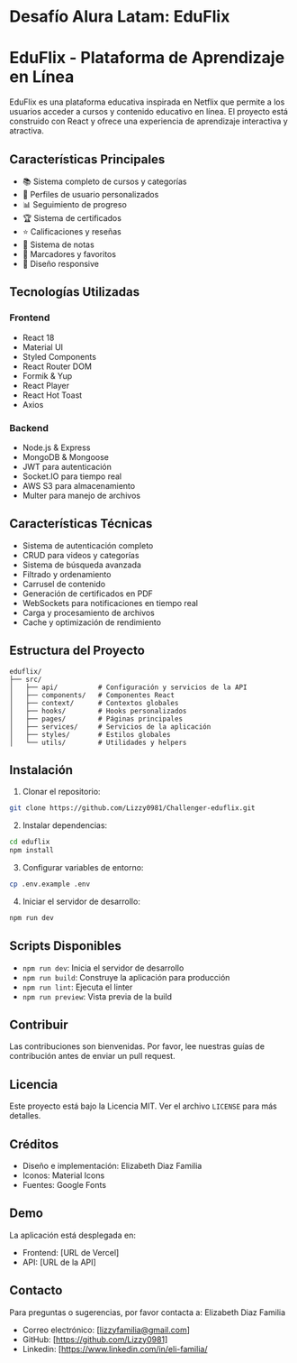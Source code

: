 # Desafío Alura Latam: EduFlix

# EduFlix - Plataforma de Aprendizaje en Línea

EduFlix es una plataforma educativa inspirada en Netflix que permite a los usuarios acceder a cursos y contenido educativo en línea. El proyecto está construido con React y ofrece una experiencia de aprendizaje interactiva y atractiva.

## Características Principales

- 📚 Sistema completo de cursos y categorías
- 👤 Perfiles de usuario personalizados
- 📊 Seguimiento de progreso
- 🏆 Sistema de certificados
- ⭐ Calificaciones y reseñas
- 📝 Sistema de notas
- 🔖 Marcadores y favoritos
- 📱 Diseño responsive

## Tecnologías Utilizadas

### Frontend
- React 18
- Material UI
- Styled Components
- React Router DOM
- Formik & Yup
- React Player
- React Hot Toast
- Axios

### Backend
- Node.js & Express
- MongoDB & Mongoose
- JWT para autenticación
- Socket.IO para tiempo real
- AWS S3 para almacenamiento
- Multer para manejo de archivos

## Características Técnicas

- Sistema de autenticación completo
- CRUD para videos y categorías
- Sistema de búsqueda avanzada
- Filtrado y ordenamiento
- Carrusel de contenido
- Generación de certificados en PDF
- WebSockets para notificaciones en tiempo real
- Carga y procesamiento de archivos
- Cache y optimización de rendimiento

## Estructura del Proyecto

```
eduflix/
├── src/
│   ├── api/          # Configuración y servicios de la API
│   ├── components/   # Componentes React
│   ├── context/      # Contextos globales
│   ├── hooks/        # Hooks personalizados
│   ├── pages/        # Páginas principales
│   ├── services/     # Servicios de la aplicación
│   ├── styles/       # Estilos globales
│   └── utils/        # Utilidades y helpers
```

## Instalación

1. Clonar el repositorio:
```bash
git clone https://github.com/Lizzy0981/Challenger-eduflix.git
```

2. Instalar dependencias:
```bash
cd eduflix
npm install
```

3. Configurar variables de entorno:
```bash
cp .env.example .env
```

4. Iniciar el servidor de desarrollo:
```bash
npm run dev
```

## Scripts Disponibles

- `npm run dev`: Inicia el servidor de desarrollo
- `npm run build`: Construye la aplicación para producción
- `npm run lint`: Ejecuta el linter
- `npm run preview`: Vista previa de la build

## Contribuir

Las contribuciones son bienvenidas. Por favor, lee nuestras guías de contribución antes de enviar un pull request.

## Licencia

Este proyecto está bajo la Licencia MIT. Ver el archivo `LICENSE` para más detalles.

## Créditos

- Diseño e implementación: Elizabeth Diaz Familia
- Iconos: Material Icons
- Fuentes: Google Fonts

## Demo

La aplicación está desplegada en:
- Frontend: [URL de Vercel]
- API: [URL de la API]

## Contacto

Para preguntas o sugerencias, por favor contacta a:
Elizabeth Diaz Familia
- Correo electrónico: [lizzyfamilia@gmail.com]
- GitHub: [https://github.com/Lizzy0981]
- Linkedin: [https://www.linkedin.com/in/eli-familia/
